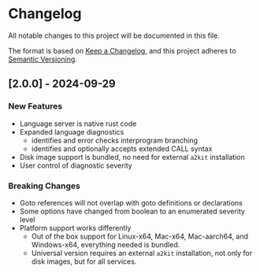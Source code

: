 # Changelog

All notable changes to this project will be documented in this file.

The format is based on [Keep a Changelog](https://keepachangelog.com/en/1.1.0/),
and this project adheres to [Semantic Versioning](https://semver.org/spec/v2.0.0.html).

## [2.0.0] - 2024-09-29

### New Features

* Language server is native rust code
* Expanded language diagnostics
    - identifies and error checks interprogram branching
    - identifies and optionally accepts extended CALL syntax
* Disk image support is bundled, no need for external `a2kit` installation
* User control of diagnostic severity

### Breaking Changes

* Goto references will not overlap with goto definitions or declarations
* Some options have changed from boolean to an enumerated severity level
* Platform support works differently
    - Out of the box support for Linux-x64, Mac-x64, Mac-aarch64, and Windows-x64, everything needed is bundled.
    - Universal version requires an external `a2kit` installation, not only for disk images, but for all services.
